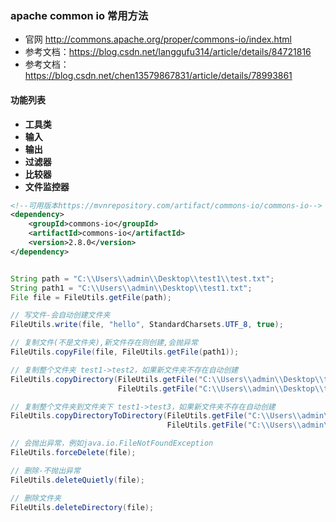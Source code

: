 ###  apache common io 常用方法

- 官网 http://commons.apache.org/proper/commons-io/index.html
- 参考文档：https://blog.csdn.net/langgufu314/article/details/84721816
- 参考文档：https://blog.csdn.net/chen13579867831/article/details/78993861

#### 功能列表

- **工具类**
- **输入**
- **输出**
- **过滤器**
- **比较器**
- **文件监控器**

```xml
<!--可用版本https://mvnrepository.com/artifact/commons-io/commons-io-->
<dependency>
    <groupId>commons-io</groupId>
    <artifactId>commons-io</artifactId>
    <version>2.8.0</version>
</dependency>
```

```java

String path = "C:\\Users\\admin\\Desktop\\test1\\test.txt";
String path1 = "C:\\Users\\admin\\Desktop\\test1.txt";
File file = FileUtils.getFile(path);

// 写文件-会自动创建文件夹
FileUtils.write(file, "hello", StandardCharsets.UTF_8, true);

// 复制文件(不是文件夹),新文件存在则创建,会抛异常
FileUtils.copyFile(file, FileUtils.getFile(path1));

// 复制整个文件夹 test1->test2，如果新文件夹不存在自动创建
FileUtils.copyDirectory(FileUtils.getFile("C:\\Users\\admin\\Desktop\\test1"),
                        FileUtils.getFile("C:\\Users\\admin\\Desktop\\test2"));

// 复制整个文件夹到文件夹下 test1->test3，如果新文件夹不存在自动创建
FileUtils.copyDirectoryToDirectory(FileUtils.getFile("C:\\Users\\admin\\Desktop\\test1"),
                                   FileUtils.getFile("C:\\Users\\admin\\Desktop\\test3"));

// 会抛出异常，例如java.io.FileNotFoundException
FileUtils.forceDelete(file);

// 删除-不抛出异常
FileUtils.deleteQuietly(file);

// 删除文件夹
FileUtils.deleteDirectory(file);
```

